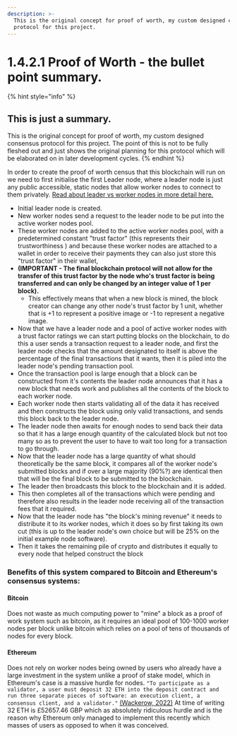 ```yaml
---
description: >-
  This is the original concept for proof of worth, my custom designed consensus
  protocol for this project.
---
```


# 1.4.2.1 Proof of Worth - the bullet point summary.

{% hint style="info" %}
## This is just a summary.

This is the original concept for proof of worth, my custom designed consensus protocol for this project. The point of this is not to be fully fleshed out and just shows the original planning for this protocol which will be elaborated on in later development cycles.
{% endhint %}

In order to create the proof of worth census that this blockchain will run on we need to first initialise the first Leader node, where a leader node is just any public accessible, static nodes that allow worker nodes to connect to them privately. [Read about leader vs worker nodes in more detail here.](1.4.2.2-leader-vs-worker-nodes.md)

* Initial leader node is created.
* New worker nodes send a request to the leader node to be put into the active worker nodes pool.
* These worker nodes are added to the active worker nodes pool, with a predetermined constant "trust factor" (this represents their trustworthiness ) and because these worker nodes are attached to a wallet in order to receive their payments they can also just store this "trust factor" in their wallet,&#x20;
* **(IMPORTANT - The final blockchain protocol will not allow for the transfer of this trust factor by the node who's trust factor is being transferred and can only be changed by an integer value of 1 per block).**
  * This effectively means that when a new block is mined, the block creator can change any other node's trust factor by 1 unit, whether that is +1 to represent a positive image or -1 to represent a negative image.
* Now that we have a leader node and a pool of active worker nodes with a trust factor ratings we can start putting blocks on the blockchain, to do this a user sends a transaction request to a leader node, and first the leader node checks that the amount designated to itself is above the percentage of the final transactions that it wants, then it is piled into the leader node's pending transaction pool.
* Once the transaction pool is large enough that a block can be constructed from it's contents the leader node announces that it has a new block that needs work and publishes all the contents of the block to each worker node.
* Each worker node then starts validating all of the data it has received and then constructs the block using only valid transactions, and sends this block back to the leader node.
* The leader node then awaits for enough nodes to send back their data so that it has a large enough quantity of the calculated block but not too many so as to prevent the user to have to wait too long for a transaction to go through.
* Now that the leader node has a large quantity of what should theoretically be the same block, it compares all of the worker node's submitted blocks and if over a large majority (90%?) are identical then that will be the final block to be submitted to the blockchain.
* The leader then broadcasts this block to the blockchain and it is added.
* This then completes all of the transactions which were pending and therefore also results in the leader node receiving all of the transaction fees that it required.&#x20;
* Now that the leader node has "the block's mining revenue" it needs to distribute it to its worker nodes, which it does so by first taking its own cut (this is up to the leader node's own choice but will be 25% on the initial example node software).
* Then it takes the remaining pile of crypto and distributes it equally to every node that helped construct the block

### Benefits of this system compared to Bitcoin and Ethereum's consensus systems:

#### Bitcoin

Does not waste as much computing power to "mine" a block as a proof of work system such as bitcoin, as it requires an ideal pool of 100-1000 worker nodes per block unlike bitcoin which relies on a pool of tens of thousands of nodes for every block.

#### Ethereum

Does not rely on worker nodes being owned by users who already have a large investment in the system unlike a proof of stake model, which in Ethereum's case is a massive hurdle for nodes. `"To participate as a validator, a user must deposit 32 ETH into the deposit contract and run three separate pieces of software: an execution client, a consensus client, and a validator."` [(Wackerow, 2022)](../../../reference-list.md) At time of writing 32 ETH is £52657.46 GBP which as absolutely ridiculous hurdle and is the reason why Ethereum only managed to implement this recently which masses of users as opposed to when it was conceived.&#x20;
